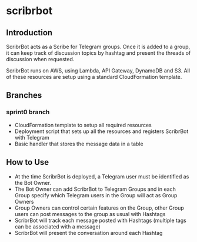 # scribrbot

## Introduction

ScribrBot acts as a Scribe for Telegram groups. Once it is added to a group, it
can keep track of discussion topics by hashtag and present the threads of
discussion when requested.

ScribrBot runs on AWS, using Lambda, API Gateway, DynamoDB and S3. All of
these resources are setup using a standard CloudFormation template.

## Branches

### sprint0 branch
* CloudFormation template to setup all required resources
* Deployment script that sets up all the resources and registers ScribrBot
with Telegram
* Basic handler that stores the message data in a table

## How to Use

* At the time ScribrBot is deployed, a Telegram user must be identified as the
 Bot Owner.
* The Bot Owner can add ScribrBot to Telegram Groups and in each Group specify
which Telegram users in the Group will act as Group Owners
* Group Owners can control certain features on the Group, other Group users
can post messages to the group as usual with Hashtags
* ScribrBot will track each message posted with Hashtags (multiple tags can be
associated with a message)
* ScribrBot will present the conversation around each Hashtag

